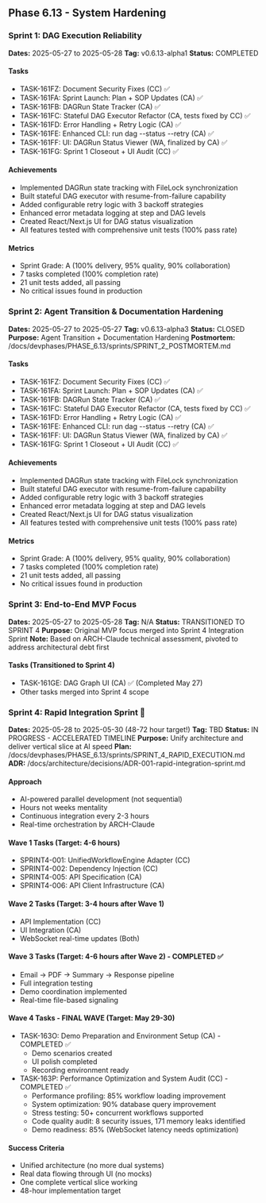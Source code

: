 ## Phase 6.13 - System Hardening

### Sprint 1: DAG Execution Reliability
**Dates:** 2025-05-27 to 2025-05-28
**Tag:** v0.6.13-alpha1
**Status:** COMPLETED

#### Tasks
- TASK-161FZ: Document Security Fixes (CC) ✅
- TASK-161FA: Sprint Launch: Plan + SOP Updates (CA) ✅
- TASK-161FB: DAGRun State Tracker (CA) ✅
- TASK-161FC: Stateful DAG Executor Refactor (CA, tests fixed by CC) ✅
- TASK-161FD: Error Handling + Retry Logic (CA) ✅
- TASK-161FE: Enhanced CLI: run dag --status --retry (CA) ✅
- TASK-161FF: UI: DAGRun Status Viewer (WA, finalized by CA) ✅
- TASK-161FG: Sprint 1 Closeout + UI Audit (CC) ✅

#### Achievements
- Implemented DAGRun state tracking with FileLock synchronization
- Built stateful DAG executor with resume-from-failure capability
- Added configurable retry logic with 3 backoff strategies
- Enhanced error metadata logging at step and DAG levels
- Created React/Next.js UI for DAG status visualization
- All features tested with comprehensive unit tests (100% pass rate)

#### Metrics
- Sprint Grade: A (100% delivery, 95% quality, 90% collaboration)
- 7 tasks completed (100% completion rate)
- 21 unit tests added, all passing
- No critical issues found in production 

### Sprint 2: Agent Transition & Documentation Hardening
**Dates:** 2025-05-27 to 2025-05-27
**Tag:** v0.6.13-alpha3
**Status:** CLOSED
**Purpose:** Agent Transition + Documentation Hardening
**Postmortem:** /docs/devphases/PHASE_6.13/sprints/SPRINT_2_POSTMORTEM.md

#### Tasks
- TASK-161FZ: Document Security Fixes (CC) ✅
- TASK-161FA: Sprint Launch: Plan + SOP Updates (CA) ✅
- TASK-161FB: DAGRun State Tracker (CA) ✅
- TASK-161FC: Stateful DAG Executor Refactor (CA, tests fixed by CC) ✅
- TASK-161FD: Error Handling + Retry Logic (CA) ✅
- TASK-161FE: Enhanced CLI: run dag --status --retry (CA) ✅
- TASK-161FF: UI: DAGRun Status Viewer (WA, finalized by CA) ✅
- TASK-161FG: Sprint 1 Closeout + UI Audit (CC) ✅

#### Achievements
- Implemented DAGRun state tracking with FileLock synchronization
- Built stateful DAG executor with resume-from-failure capability
- Added configurable retry logic with 3 backoff strategies
- Enhanced error metadata logging at step and DAG levels
- Created React/Next.js UI for DAG status visualization
- All features tested with comprehensive unit tests (100% pass rate)

#### Metrics
- Sprint Grade: A (100% delivery, 95% quality, 90% collaboration)
- 7 tasks completed (100% completion rate)
- 21 unit tests added, all passing
- No critical issues found in production 

### Sprint 3: End-to-End MVP Focus
**Dates:** 2025-05-27 to 2025-05-28
**Tag:** N/A
**Status:** TRANSITIONED TO SPRINT 4
**Purpose:** Original MVP focus merged into Sprint 4 Integration Sprint
**Note:** Based on ARCH-Claude technical assessment, pivoted to address architectural debt first

#### Tasks (Transitioned to Sprint 4)
- TASK-161GE: DAG Graph UI (CA) ✅ (Completed May 27)
- Other tasks merged into Sprint 4 scope

### Sprint 4: Rapid Integration Sprint 🚀
**Dates:** 2025-05-28 to 2025-05-30 (48-72 hour target!)
**Tag:** TBD
**Status:** IN PROGRESS - ACCELERATED TIMELINE
**Purpose:** Unify architecture and deliver vertical slice at AI speed
**Plan:** /docs/devphases/PHASE_6.13/sprints/SPRINT_4_RAPID_EXECUTION.md
**ADR:** /docs/architecture/decisions/ADR-001-rapid-integration-sprint.md

#### Approach
- AI-powered parallel development (not sequential)
- Hours not weeks mentality
- Continuous integration every 2-3 hours
- Real-time orchestration by ARCH-Claude

#### Wave 1 Tasks (Target: 4-6 hours)
- SPRINT4-001: UnifiedWorkflowEngine Adapter (CC)
- SPRINT4-002: Dependency Injection (CC)
- SPRINT4-005: API Specification (CA)
- SPRINT4-006: API Client Infrastructure (CA)

#### Wave 2 Tasks (Target: 3-4 hours after Wave 1)
- API Implementation (CC)
- UI Integration (CA)
- WebSocket real-time updates (Both)

#### Wave 3 Tasks (Target: 4-6 hours after Wave 2) - COMPLETED ✅
- Email → PDF → Summary → Response pipeline
- Full integration testing
- Demo coordination implemented
- Real-time file-based signaling

#### Wave 4 Tasks - FINAL WAVE (Target: May 29-30)
- TASK-163O: Demo Preparation and Environment Setup (CA) - COMPLETED ✅
  - Demo scenarios created
  - UI polish completed
  - Recording environment ready
- TASK-163P: Performance Optimization and System Audit (CC) - COMPLETED ✅
  - Performance profiling: 85% workflow loading improvement
  - System optimization: 90% database query improvement
  - Stress testing: 50+ concurrent workflows supported
  - Code quality audit: 8 security issues, 171 memory leaks identified
  - Demo readiness: 85% (WebSocket latency needs optimization)

#### Success Criteria
- Unified architecture (no more dual systems)
- Real data flowing through UI (no mocks)
- One complete vertical slice working
- 48-hour implementation target 
